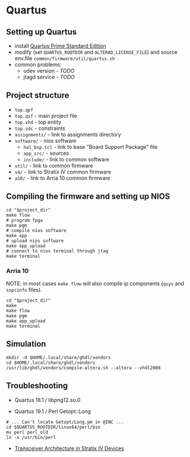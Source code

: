 # Quartus

## Setting up Quartus

- install [Quartus Prime Standard Edition](http://fpgasoftware.intel.com/?edition=standard)
- modify (set `QUARTUS_ROOTDIR` and `ALTERAD_LICENSE_FILE`) and source env.file `common/firmware/util/quartus.sh`
- common problems:
    - udev version - _TODO_
    - jtagd service - _TODO_

## Project structure

- `top.qpf`
- `top.qsf` - main project file
- `top.vhd` - top entity
- `top.sdc` - constraints
- `assignments/` - link to assignments directory
- `software/` - nios software
    - `hal_bsp.tcl` - link to base "Board Support Package" file
    - `app_src/` - sources
    - `include/` - link to common software
- `util/` - link to common firmware
- `s4/` - link to Stratix IV common firmware
- `a10/` - link to Arria 10 common firmware

## Compiling the firmware and setting up NIOS

```
cd "$project_dir"
make flow
# program fpga
make pgm
# compile nios software
make app
# upload nios software
make app_upload
# connect to nios terminal through jtag
make terminal
```

### Arria 10

NOTE: in most cases `make flow` will also compile ip components (`qsys` and `sopcinfo` files).

```console
cd "$project_dir"
make
make flow
make pgm
make app_upload
make terminal
```



## Simulation

```
mkdir -d $HOME/.local/share/ghdl/vendors
cd $HOME/.local/share/ghdl/vendors
/usr/lib/ghdl/vendors/compile-altera.sh --altera --vhdl2008
```



## Troubleshooting

- Quartus 18.1 / libpng12.so.0

- Quartus 19.1 / Perl Getopt::Long

```
# ... Can't locate Getopt/Long.pm in @INC ...
cd $QUARTUS_ROOTDIR/linux64/perl/bin
mv perl perl_old
ln -s /usr/bin/perl
```

- [Transceiver Architecture in Stratix IV Devices](https://www.intel.com/content/dam/www/programmable/us/en/pdfs/literature/hb/stratix-iv/stx4_siv52001.pdf)
